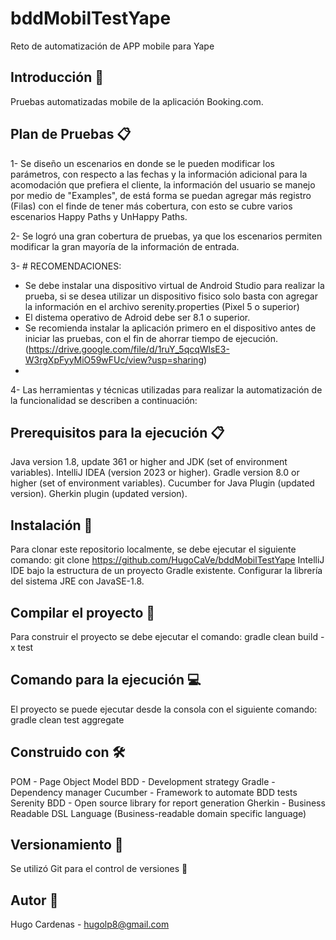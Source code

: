 # bddMobilTestYape
Reto de automatización de APP mobile para Yape

## Introducción 🚀

Pruebas automatizadas mobile de la aplicación Booking.com.

## Plan de Pruebas 📋
1- Se diseño un escenarios en donde se le pueden modificar los parámetros, con respecto a las fechas y la información adicional para la acomodación que prefiera el cliente, la información del usuario se manejo por medio de "Examples", de está forma se puedan agregar más registro (Filas) 
con el finde de tener más cobertura, con esto se cubre varios escenarios Happy Paths y UnHappy Paths.

2- Se logró una gran cobertura de pruebas, ya que los escenarios permiten modificar la gran mayoría de la información de entrada.

3- # RECOMENDACIONES:
  - Se debe instalar una dispositivo virtual de Android Studio para realizar la prueba, si se desea utilizar un dispositivo fisico solo basta con agregar la información en el archivo serenity.properties (Pixel 5 o superior)
  - El distema operativo de Adroid debe ser 8.1 o superior.
  - Se recomienda instalar la aplicación primero en el dispositivo antes de iniciar las pruebas, con el fin de ahorrar tiempo de ejecución. (https://drive.google.com/file/d/1ruY_5qcqWlsE3-W3rgXpFyyMiO59wFUc/view?usp=sharing)
  - 

4- Las herramientas y técnicas utilizadas para realizar la automatización de la funcionalidad se describen a continuación:

## Prerequisitos para la ejecución 📋

Java version 1.8, update 361 or higher and JDK (set of environment variables).
IntelliJ IDEA (version 2023 or higher).
Gradle version 8.0 or higher (set of environment variables).
Cucumber for Java Plugin (updated version).
Gherkin plugin (updated version).

## Instalación 🔧

Para clonar este repositorio localmente, se debe ejecutar el siguiente comando: git clone https://github.com/HugoCaVe/bddMobilTestYape
IntelliJ IDE bajo la estructura de un proyecto Gradle existente.
Configurar la librería del sistema JRE con JavaSE-1.8.

## Compilar el proyecto 🔨

Para construir el proyecto se debe ejecutar el comando: gradle clean build -x test

## Comando para la ejecución 💻

El proyecto se puede ejecutar desde la consola con el siguiente comando: gradle clean test aggregate

## Construido con 🛠

POM - Page Object Model
BDD - Development strategy
Gradle - Dependency manager
Cucumber - Framework to automate BDD tests
Serenity BDD - Open source library for report generation
Gherkin - Business Readable DSL Language (Business-readable domain specific language)

## Versionamiento 📌

Se utilizó Git para el control de versiones 🔀

## Autor 👨

Hugo Cardenas - hugolp8@gmail.com

